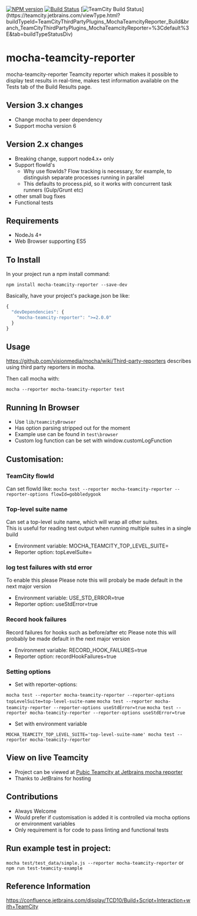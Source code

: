 [![NPM version](https://badge.fury.io/js/mocha-teamcity-reporter.svg)](http://badge.fury.io/js/mocha-teamcity-reporter)
[![Build Status](https://travis-ci.org/travisjeffery/mocha-teamcity-reporter.svg?branch=master)](https://travis-ci.org/travisjeffery/mocha-teamcity-reporter)
[![TeamCity Build Status](https://teamcity.jetbrains.com/guestAuth/app/rest/builds/buildType:(id:TeamCityThirdPartyPlugins_MochaTeamcityReporter_Build)/statusIcon.svg)](https://teamcity.jetbrains.com/viewType.html?buildTypeId=TeamCityThirdPartyPlugins_MochaTeamcityReporter_Build&branch_TeamCityThirdPartyPlugins_MochaTeamcityReporter=%3Cdefault%3E&tab=buildTypeStatusDiv)

# mocha-teamcity-reporter #

mocha-teamcity-reporter Teamcity reporter which makes it possible to display test results in real-time, makes test information 
available on the Tests tab of the Build Results page.

## Version 3.x changes
* Change mocha to peer dependency
* Support mocha version 6

## Version 2.x changes
* Breaking change, support node4.x+ only 
* Support flowId's
    * Why use flowIds? Flow tracking is necessary, for example, to distinguish separate processes running in parallel
    * This defaults to process.pid, so it works with concurrent task runners (Gulp/Grunt etc)
* other small bug fixes
* Functional tests

## Requirements
* NodeJs 4+
* Web Browser supporting ES5

## To Install

In your project run a npm install command:

``` npm install mocha-teamcity-reporter --save-dev ```

Basically, have your project's package.json be like:

``` js
{
  "devDependencies": {
    "mocha-teamcity-reporter": ">=2.0.0"
  }
}
```

## Usage

https://github.com/visionmedia/mocha/wiki/Third-party-reporters describes using third party reporters in mocha.

Then call mocha with:

`mocha --reporter mocha-teamcity-reporter test`

## Running In Browser
* Use `lib/teamcityBrowser`
* Has option parsing stripped out for the moment
* Example use can be found in `test\browser`
* Custom log function can be set with window.customLogFunction

## Customisation:

### TeamCity flowId

Can set flowId like:
`mocha test --reporter mocha-teamcity-reporter --reporter-options flowId=gobbledygook`

### Top-level suite name

Can set a top-level suite name, which will wrap all other suites.  
This is useful for reading test output when running multiple suites in a single build

* Environment variable: MOCHA_TEAMCITY_TOP_LEVEL_SUITE=<suiteName>
* Reporter option: topLevelSuite=<suiteName>

### log test failures with std error
To enable this please
Please note this will probaly be made default in the next major version

* Environment variable: USE_STD_ERROR=true  
* Reporter option: useStdError=true

### Record hook failures
Record failures for hooks such as before/after etc
Please note this will probably be made default in the next major version

* Environment variable: RECORD_HOOK_FAILURES=true  
* Reporter option: recordHookFailures=true


### Setting options

* Set with reporter-options:

`mocha test --reporter mocha-teamcity-reporter --reporter-options topLevelSuite=top-level-suite-name`
`mocha test --reporter mocha-teamcity-reporter --reporter-options useStdError=true`
`mocha test --reporter mocha-teamcity-reporter --reporter-options useStdError=true`

* Set with environment variable

`MOCHA_TEAMCITY_TOP_LEVEL_SUITE='top-level-suite-name' mocha test --reporter mocha-teamcity-reporter`

## View on live Teamcity
* Project can be viewed at
[Pubic Teamcity at Jetbrains mocha reporter](https://teamcity.jetbrains.com/project.html?projectId=TeamCityThirdPartyPlugins_MochaTeamcityReporter) 
* Thanks to JetBrains for hosting

## Contributions
* Always Welcome
* Would prefer if customisation is added it is controlled via mocha options or environment variables
* Only requirement is for code to pass linting and functional tests

## Run example test in project:
`mocha test/test_data/simple.js --reporter mocha-teamcity-reporter` or `npm run test-teamcity-example`

## Reference Information
https://confluence.jetbrains.com/display/TCD10/Build+Script+Interaction+with+TeamCity

